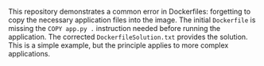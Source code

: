 This repository demonstrates a common error in Dockerfiles: forgetting to copy the necessary application files into the image.  The initial `Dockerfile` is missing the `COPY app.py .` instruction needed before running the application. The corrected `DockerfileSolution.txt` provides the solution.  This is a simple example, but the principle applies to more complex applications.